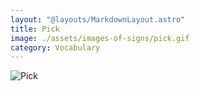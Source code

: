 ```yaml
---
layout: "@layouts/MarkdownLayout.astro"
title: Pick
image: ./assets/images-of-signs/pick.gif
category: Vocabulary
---
```


![Pick](@signs/pick.gif)
